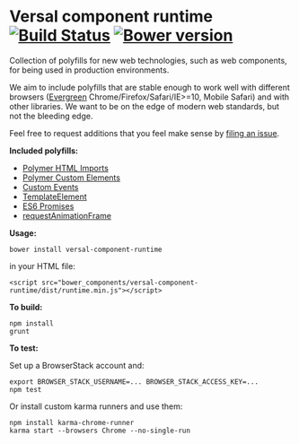 # Versal component runtime [![Build Status](https://travis-ci.org/Versal/component-runtime.svg?branch=master)](https://travis-ci.org/Versal/component-runtime) [![Bower version](https://badge.fury.io/bo/versal-component-runtime.svg)](http://badge.fury.io/bo/versal-component-runtime)



Collection of polyfills for new web technologies, such as web components, for being used in production environments.

We aim to include polyfills that are stable enough to work well with different browsers ([Evergreen](http://eisenbergeffect.bluespire.com/evergreen-browsers/) Chrome/Firefox/Safari/IE>=10, Mobile Safari) and with other libraries. We want to be on the edge of modern web standards, but not the bleeding edge.

Feel free to request additions that you feel make sense by [filing an issue](https://github.com/Versal/component-runtime/issues/new).

**Included polyfills:**
- [Polymer HTML Imports](https://github.com/Polymer/HTMLImports)
- [Polymer Custom Elements](https://github.com/Polymer/CustomElements)
- [Custom Events](https://github.com/kaesetoast/customevent-polyfill)
- [TemplateElement](https://github.com/Versal/html-template-polyfill)
- [ES6 Promises](https://github.com/jakearchibald/es6-promise)
- [requestAnimationFrame](https://github.com/cagosta/requestAnimationFrame)

**Usage:**

    bower install versal-component-runtime

in your HTML file:

    <script src="bower_components/versal-component-runtime/dist/runtime.min.js"></script>

**To build:**

    npm install
    grunt

**To test:**

Set up a BrowserStack account and:

    export BROWSER_STACK_USERNAME=... BROWSER_STACK_ACCESS_KEY=...
    npm test
    
Or install custom karma runners and use them:
    
    npm install karma-chrome-runner
    karma start --browsers Chrome --no-single-run
